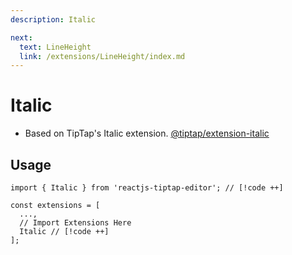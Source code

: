 ```yaml
---
description: Italic

next:
  text: LineHeight
  link: /extensions/LineHeight/index.md
---
```


# Italic

- Based on TipTap's Italic extension. [@tiptap/extension-italic](https://tiptap.dev/docs/editor/extensions/marks/italic)

## Usage

```tsx
import { Italic } from 'reactjs-tiptap-editor'; // [!code ++]

const extensions = [
  ...,
  // Import Extensions Here
  Italic // [!code ++]
];
```
